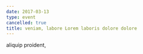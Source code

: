 ```yaml
---
date: 2017-03-13
type: event
cancelled: true
title: veniam, labore Lorem laboris dolore dolore
---
```

aliquip proident,